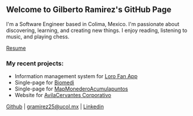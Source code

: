 ## Welcome to Gilberto Ramirez's GitHub Page

I'm a Software Engineer based in Colima, Mexico. I'm passionate about discovering, learning, and creating new things. I enjoy reading, listening to music, and playing chess. 

[Resume](/cv) 

### My recent projects: 
- Information management system for [Loro Fan App](http://lorofan.gilberto-ramirez.me/)
- Single-page for [Biomedi](http://gilberto-ramirez.me/Biomedi/)
- Single-page for [MapMonederoAcumulapuntos](http://map.ghapps.com.mx/gilberto/)
- Website for [AvilaCervantes Corporativo](https://avilacervantes.com/)

[Github](https://github.com/Gilberto-Felipe)  |  [gramirez25@ucol.mx](mailto:gramirez25@ucol.mx)  |  [Linkedin](https://www.linkedin.com/in/gilberto-felipe-ramirez-garcia/)


